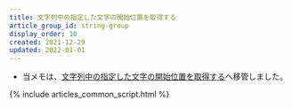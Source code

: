 ```yaml
---
title: 文字列中の指定した文字の開始位置を取得する
article_group_id: string-group
display_order: 10
created: 2021-12-29
updated: 2022-01-01
---
```

- 当メモは、[文字列中の指定した文字の開始位置を取得する](https://thinktwice.tech/it/reverse_resolution/obtains_the_starting_position_of_a_specified_character_in_a_string/)へ移管しました。

{% include articles_common_script.html %}
